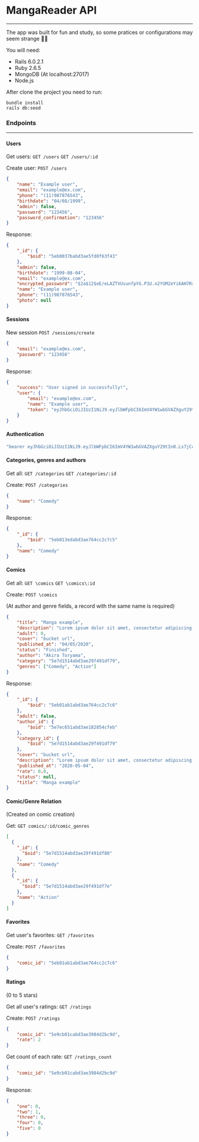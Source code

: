 # MangaReader API
***
The app was built for fun and study, so some pratices or configurations may seem strange 🤷‍♂️

You will need:

 - Rails 6.0.2.1
 - Ruby 2.6.5
 - MongoDB (At localhost:27017)
 - Node.js

After clone the project you need to run:

```
bundle install
rails db:seed
```
### Endpoints
---
#### Users
Get users:
``` GET /users ```
``` GET /users/:id ```

Create user:
``` POST /users ```
```json
{
	"name": "Example user",
	"email": "example@ex.com",
	"phone": "(11)987876543",
	"birthdate": "04/08/1999",
	"admin": false,
	"password": "123456",
	"password_confirmation": "123456"
}
```
Response:
```json
{
    "_id": {
        "$oid": "5eb0037babd3ae5fd0f63f43"
    },
    "admin": false,
    "birthdate": "1999-08-04",
    "email": "example@ex.com",
    "encrypted_password": "$2a$12$eE/eLAZTVUsunfpYG.P1U.n2YUM2eYi6AH7RxKdMDSqpSaNraJsoK",
    "name": "Example user",
    "phone": "(11)987876543",
    "photo": null
}
````
#### Sessions
New session
``` POST /sessions/create ```
```json
{
	"email": "example@ex.com",
	"password": "123456"
}
```

Response:
```json
{
    "success": "User signed in successfully!",
    "user": {
        "email": "example@ex.com",
        "name": "Example user",
        "token": "eyJhbGciOiJIUzI1NiJ9.eyJlbWFpbCI6ImV4YW1wbGVAZXguY29tIn0.Ls7jCcBp34tOZyLlkPcn8QR48ZsAgPhrLuCX1WaQjH4"
    }
}
```
#### Authentication
```sh
"bearer eyJhbGciOiJIUzI1NiJ9.eyJlbWFpbCI6ImV4YW1wbGVAZXguY29tIn0.Ls7jCcBp34tOZyLlkPcn8QR48ZsAgPhrLuCX1WaQjH4"
```
#### Categories, genres and authors
Get all:
``` GET /categories ```
``` GET /categories/:id ```

Create:
``` POST /categories ```

```json
{
    "name": "Comedy"
}
```
Response:
```json
{
    "_id": {
        "$oid": "5eb013edabd3ae764cc2c7c5"
    },
    "name": "Comedy"
}
```
#### Comics
Get all:
```GET \comics```
```GET \comics\:id```

Create:
```POST \comics```

(At author and genre fields, a record with the same name is required)

```json
{
	"title": "Manga example",
	"description": "Lorem ipsum dolor sit amet, consectetur adipiscing elit, sed do eiusmod tempor incididunt ut labore et dolore magna aliqua. Ut enim ad minim veniam, quis nostrud exercitation ullamco laboris nisi ut aliquip ex ea commodo consequat. Duis aute irure dolor in reprehenderit in voluptate velit esse cillum dolore eu fugiat nulla pariatur. Excepteur sint occaecat cupidatat non proident, sunt in culpa qui officia deserunt mollit anim id est laborum.",
	"adult": 0,
	"cover": "bucket url",
	"published_at": "04/05/2020",
	"status": "Finished",
	"author": "Akira Toryama",
	"category": "5e7d1514abd3ae29f491df79",
	"genres": ["Comedy", "Action"]
}
```

Response:
```json
{
    "_id": {
        "$oid": "5eb01ab1abd3ae764cc2c7c6"
    },
    "adult": false,
    "author_id": {
        "$oid": "5e7ec651abd3ae182854cfeb"
    },    
    "category_id": {
        "$oid": "5e7d1514abd3ae29f491df79"
    },
    "cover": "bucket url",
    "description": "Lorem ipsum dolor sit amet, consectetur adipiscing elit, sed do eiusmod tempor incididunt ut labore et dolore magna aliqua. Ut enim ad minim veniam, quis nostrud exercitation ullamco laboris nisi ut aliquip ex ea commodo consequat. Duis aute irure dolor in reprehenderit in voluptate velit esse cillum dolore eu fugiat nulla pariatur. Excepteur sint occaecat cupidatat non proident, sunt in culpa qui officia deserunt mollit anim id est laborum.",
    "published_at": "2020-05-04",
    "rate": 0.0,
    "status": null,
    "title": "Manga example"
}
```
#### Comic/Genre Relation
(Created on comic creation)

Get:
```GET comics/:id/comic_genres```

```json
[
  {
    "_id": {
      "$oid": "5e7d1514abd3ae29f491df80"
    },
    "name": "Comedy"
  },
  {
    "_id": {
      "$oid": "5e7d1514abd3ae29f491df7e"
    },
    "name": "Action"
  }
]
```
#### Favorites
Get user's favorites:
```GET /favorites```

Create:
```POST /favorites```
```json
{
    "comic_id": "5eb01ab1abd3ae764cc2c7c6"
}
```
#### Ratings
(0 to 5 stars)

Get all user's ratings:
```GET /ratings```

Create:
```POST /ratings```
```json
{
    "comic_id": "5e9cb01cabd3ae3984d2bc9d",
    "rate": 2
}
```

Get count of each rate:
```GET /ratings_count```
```json
{
    "comic_id": "5e9cb01cabd3ae3984d2bc9d"
}
```
Response:
```json
{
    "one": 0,
    "two": 1,
    "three": 0,
    "four": 0,
    "five": 0
}
```